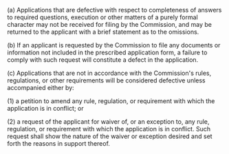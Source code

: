 (a) Applications that are defective with respect to completeness of answers to required questions, execution or other matters of a purely formal character may not be received for filing by the Commission, and may be returned to the applicant with a brief statement as to the omissions.

(b) If an applicant is requested by the Commission to file any documents or information not included in the prescribed application form, a failure to comply with such request will constitute a defect in the application.

(c) Applications that are not in accordance with the Commission's rules, regulations, or other requirements will be considered defective unless accompanied either by:

(1) a petition to amend any rule, regulation, or requirement with which the application is in conflict; or

(2) a request of the applicant for waiver of, or an exception to, any rule, regulation, or requirement with which the application is in conflict. Such request shall show the nature of the waiver or exception desired and set forth the reasons in support thereof.

